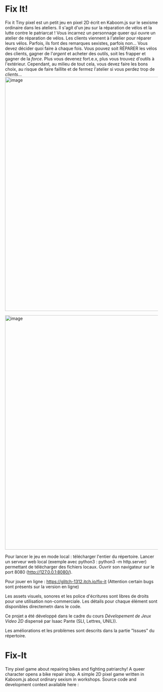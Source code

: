 <!--- Le README de votre Github doit documenter le contexte de votre développement en mentionnant, dans l’ordre suivant
une brève description (en français ou en anglais) de votre rendu et de ses fonctionnalités --->
# Fix It! 
Fix it Tiny pixel est un petit jeu en pixel 2D écrit en Kaboom.js sur le sexisme ordinaire dans les ateliers. Il s'agit d'un jeu sur la réparation de vélos et la lutte contre le patriarcat ! Vous incarnez un personnage queer qui ouvre un atelier de réparation de vélos. Les clients viennent à l'atelier pour réparer leurs vélos. Parfois, ils font des remarques sexistes, parfois non... Vous devez décider quoi faire à chaque fois. Vous pouvez soit RÉPARER les vélos des clients, gagner de l'*argent* et acheter des outils, soit les frapper et gagner de la *force*. Plus vous devenez fort.e.x, plus vous trouvez d'outils à l'extérieur. Cependant, au milieu de tout cela, vous devez faire les bons choix, au risque de faire faillite et de fermez l'atelier si vous perdez trop de *clients*... 
<img width="768" alt="image" src="https://github.com/glitch1312/Fix-It/assets/96738339/fd947a11-68b2-48e4-8a66-aac71b826d6a">


<!---#au moins une capture illustrant votre travail ; attention, pour la VR, un GIF est requis --->
<img width="769" alt="image" src="https://github.com/glitch1312/Fix-It/assets/96738339/0e8c0f8e-4185-4067-9944-f2bb65f8cec2">

<!---la procédure d’installation / de lancement --->
Pour lancer le jeu en mode local : télécharger l'entier du répertoire. Lancer un serveur web local (exemple avec python3 :  python3 -m http.server) permettant de télécharger des fichiers locaux. Ouvrir son navigateur sur le port 8080 (http://127.0.0.1:8080/).

Pour jouer en ligne : https://glitch-1312.itch.io/fix-it (Attention certain bugs sont présents sur la version en ligne)
<!---les éventuels modules, librairies ou scripts intégrés ou nécessaires au bon fonctionnement de votre rendu --->

<!---les éventuels copyrights, informations de licence, et autres références de vos sources et ressources y compris en matière de code récupéré --->
Les assets visuels, sonores et les police d'écritures sont libres de droits pour une utilisation non-commerciale. Les détails pour chaque élément sont disponibles directemetn dans le code. 
<!---le contexte de développement (exemple : Ce projet a été développé dans le cadre du cours <nom de l’enseignement> dispensé par Isaac Pante (SLI, Lettres, UNIL)). --->
Ce projet a été développé dans le cadre du cours *Dévelopement de Jeux Video 2D* dispensé par Isaac Pante (SLI, Lettres, UNIL)).
<!---à sa racine, votre dossier doit contenir un fichier index.html et être le plus structuré possible (par exemple : fichiers css dans un dossier styles, images dans un dossier 
img, un dossier "assets" pour les éventuelles ressources complémentaires (modèles GLTF, Spritesheet, etc.)) --->

<!---Les limites de votre travail ainsi que les possibilités d’amélioration doivent apparaître comme « issues », assorties des étiquettes adéquates (bug, enhancement, etc.) et non dans le Readme. Gardez à l’esprit que cette description est destinée à d’autres personnes intéressées par votre code. --->
Les améliorations et les problèmes sont descrits dans la partie "Issues" du répertoire. 

<!---Votre répertoire Github doit porter un nom qui facilite l'identification unique de votre travail ; ce nom peut être pensé comme une "marque" (par exemple : pas de "projet-visualisation" mais plutôt "statistique-vente-armes" ou "weaponview")
 --->
<!---Attention : aucun matériel soumis à droit d’auteur (images, sons, etc.) ne doit être déposé sur une archive publique. Si du matériel soumis à droit d’auteur est au coeur de votre travail, merci de créer un Github privé (choix "private" au moment de la création).
Attention : la récupération partielle de code est autorisée pour peu que la source soit mentionnée à même le code, au travers de commentaires inline ; dans le cas contraire, vous vous exposez à une dénonciation pour plagiat ou fraude. --->



# Fix-It
Tiny pixel game about repairing bikes and fighting patriarchy! A queer character opens a bike repair shop.     A simple 2D pixel game written in Kaboom.js about ordinary sexism in workshops. Source code and development context available here :
